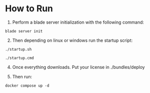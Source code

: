# How to Run

1. Perform a blade server initialization with the following command:

```blade server init```

2. Then depending on linux or windows run the startup script:

```./startup.sh```

```./startup.cmd```

4. Once everything downloads. Put your license in ./bundles/deploy

5. Then run:

```docker compose up -d```

